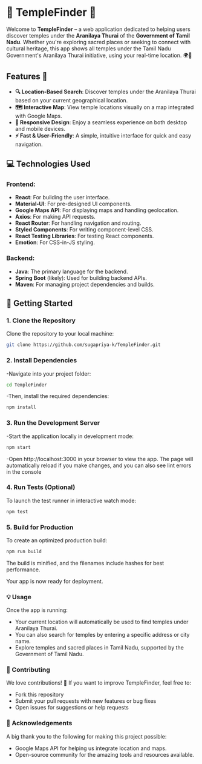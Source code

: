 # 🌟 TempleFinder 🌟

Welcome to **TempleFinder** – a web application dedicated to helping users discover temples under the **Aranilaya Thurai** of the **Government of Tamil Nadu**. Whether you're exploring sacred places or seeking to connect with cultural heritage, this app shows all temples under the Tamil Nadu Government's Aranilaya Thurai initiative, using your real-time location. 🌍🕌

## Features 🚀

- **🔍 Location-Based Search**: Discover temples under the Aranilaya Thurai based on your current geographical location.
- **🗺️ Interactive Map**: View temple locations visually on a map integrated with Google Maps.
- **📱 Responsive Design**: Enjoy a seamless experience on both desktop and mobile devices.
- **⚡ Fast & User-Friendly**: A simple, intuitive interface for quick and easy navigation.

## 💻 Technologies Used

### **Frontend**:
- **React**: For building the user interface.
- **Material-UI**: For pre-designed UI components.
- **Google Maps API**: For displaying maps and handling geolocation.
- **Axios**: For making API requests.
- **React Router**: For handling navigation and routing.
- **Styled Components**: For writing component-level CSS.
- **React Testing Libraries**: For testing React components.
- **Emotion**: For CSS-in-JS styling.

### **Backend**:
- **Java**: The primary language for the backend.
- **Spring Boot** (likely): Used for building backend APIs.
- **Maven**: For managing project dependencies and builds.

## 🚀 Getting Started

### 1. Clone the Repository

Clone the repository to your local machine:
```bash
git clone https://github.com/sugapriya-k/TempleFinder.git
```

### 2. Install Dependencies
-Navigate into your project folder:

```bash 
cd TempleFinder
```

-Then, install the required dependencies:
```bash
npm install
```

### 3. Run the Development Server

-Start the application locally in development mode:

```bash
npm start
```
-Open http://localhost:3000 in your browser to view the app.
The page will automatically reload if you make changes, and you can also see lint errors in the console

### 4. Run Tests (Optional)

To launch the test runner in interactive watch mode:

```bash
npm test
```
### 5. Build for Production
To create an optimized production build:

```bash
npm run build
```
The build is minified, and the filenames include hashes for best performance.

Your app is now ready for deployment.

### 💡 Usage
Once the app is running:

- Your current location will automatically be used to find temples under Aranilaya Thurai.
- You can also search for temples by entering a specific address or city name.
- Explore temples and sacred places in Tamil Nadu, supported by the Government of Tamil Nadu.

### 🤝 Contributing
We love contributions! 🌱 If you want to improve TempleFinder, feel free to:

- Fork this repository
- Submit your pull requests with new features or bug fixes
- Open issues for suggestions or help requests

### 🙏 Acknowledgements
A big thank you to the following for making this project possible:

- Google Maps API for helping us integrate location and maps.
- Open-source community for the amazing tools and resources available.





